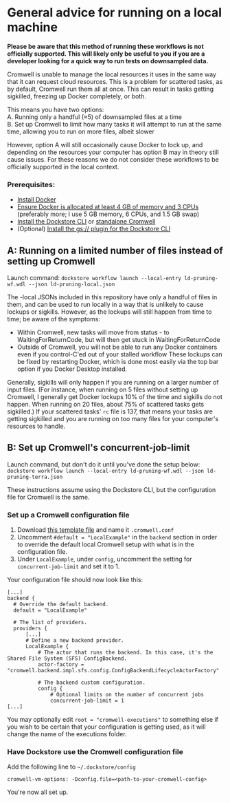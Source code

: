 # General advice for running on a local machine
**Please be aware that this method of running these workflows is not officially supported. This will likely only be useful to you if you are a developer looking for a quick way to run tests on downsampled data.**

Cromwell is unable to manage the local resources it uses in the same way that it can request cloud resources. This is a problem for scattered tasks, as by default, Cromwell run them all at once. This can result in tasks getting sigkilled, freezing up Docker completely, or both.

This means you have two options:  
A. Running only a handful (≈5) of downsampled files at a time  
B. Set up Cromwell to limit how many tasks it will attempt to run at the same time, allowing you to run on more files, albeit slower  

However, option A will still occasionally cause Docker to lock up, and depending on the resources your computer has option B may in theory still cause issues. For these reasons we do not consider these workflows to be officially supported in the local context.

### Prerequisites:
* [Install Docker](https://docs.docker.com/get-docker/)
* [Ensure Docker is allocated at least 4 GB of memory and 3 CPUs](https://docs.docker.com/docker-for-mac/#resources) (preferably more; I use 5 GB memory, 6 CPUs, and 1.5 GB swap)
* [Install the Dockstore CLI](https://dockstore.org/quick-start) or [standalone Cromwell](https://github.com/broadinstitute/cromwell/releases/tag/63)
* (Optional) [Install the gs:// plugin for the Dockstore CLI](https://github.com/dockstore/gs-plugin)

## A: Running on a limited number of files instead of setting up Cromwell
Launch command: `dockstore workflow launch --local-entry ld-pruning-wf.wdl --json ld-pruning-local.json`

The -local JSONs included in this repository have only a handful of files in them, and can be used to run locally in a way that is unlikely to cause lockups or sigkills. However, as the lockups will still happen from time to time; be aware of the symptoms:
* Within Cromwell, new tasks will move from status - to WaitingForReturnCode, but will then get stuck in WaitingForReturnCode
* Outside of Cromwell, you will not be able to run any Docker containers even if you control-C'ed out of your stalled workflow
These lockups can be fixed by restarting Docker, which is done most easily via the top bar option if you Docker Desktop installed.

Generally, sigkills will only happen if you are running on a larger number of input files. (For instance, when running on 5 files without setting up Cromwell, I generally get Docker lockups 10% of the time and sigkills do not happen. When running on 20 files, about 75% of scattered tasks gets sigkilled.) If your scattered tasks' `rc` file is 137, that means your tasks are getting sigkilled and you are running on too many files for your computer's resources to handle.

## B: Set up Cromwell's concurrent-job-limit
Launch command, but don't do it until you've done the setup below: `dockstore workflow launch --local-entry ld-pruning-wf.wdl --json ld-pruning-terra.json`

These instructions assume using the Dockstore CLI, but the configuration file for Cromwell is the same.

### Set up a Cromwell configuration file
1. Download [this template file](https://github.com/broadinstitute/cromwell/blob/develop/cromwell.example.backends/cromwell.examples.conf) and name it `.cromwell.conf`
2. Uncomment `#default = "LocalExample"` in the `backend` section in order to override the default local Cromwell setup with what is in the configuration file.
3. Under `LocalExample`, under `config`, uncomment the setting for `concurrent-job-limit` and set it to 1.  

Your configuration file should now look like this:
```
[...]
backend {
  # Override the default backend.
  default = "LocalExample"

  # The list of providers.
  providers {
	  [...]
	  # Define a new backend provider.
	  LocalExample {
	  	  # The actor that runs the backend. In this case, it's the Shared File System (SFS) ConfigBackend.
	  	  actor-factory = "cromwell.backend.impl.sfs.config.ConfigBackendLifecycleActorFactory"
	  	  
		  # The backend custom configuration.
	  	  config {
	  	  	  # Optional limits on the number of concurrent jobs
	  	  	  concurrent-job-limit = 1
[...]
```
You may optionally edit `root = "cromwell-executions"` to something else if you wish to be certain that your configuration is getting used, as it will change the name of the executions folder.

### Have Dockstore use the Cromwell configuration file
Add the following line to `~/.dockstore/config`

`cromwell-vm-options: -Dconfig.file=<path-to-your-cromwell-config>`

You're now all set up.
